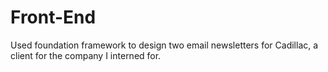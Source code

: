 # Front-End
Used foundation framework to design two email newsletters for Cadillac, a client for the company I interned for.
